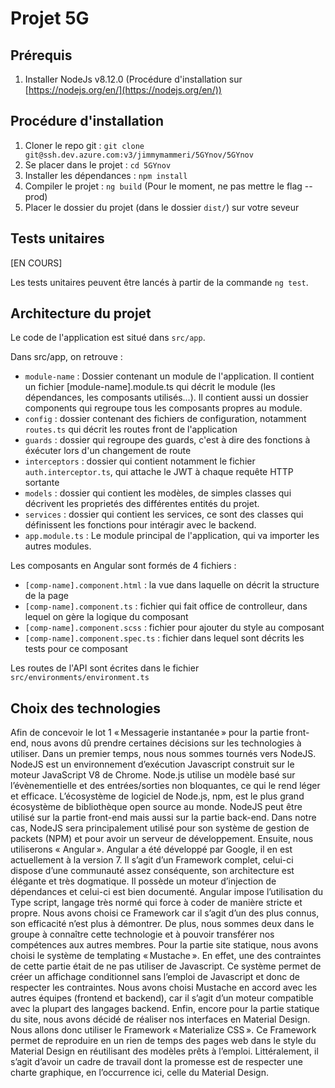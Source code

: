# Projet 5G

## Prérequis
1. Installer NodeJs v8.12.0 (Procédure d'installation sur [https://nodejs.org/en/](https://nodejs.org/en/)) 

## Procédure d'installation
1. Cloner le repo git : ```git clone git@ssh.dev.azure.com:v3/jimmymammeri/5GYnov/5GYnov```
1. Se placer dans le projet : ```cd 5GYnov```
1. Installer les dépendances : ```npm install```
1. Compiler le projet : ```ng build``` (Pour le moment, ne pas mettre le flag --prod)
1. Placer le dossier du projet (dans le dossier `dist/`) sur votre seveur

## Tests unitaires
[EN COURS]

Les tests unitaires peuvent être lancés à partir de la commande ```ng test```.

## Architecture du projet
Le code de l'application est situé dans ```src/app```.

Dans src/app, on retrouve :
- `module-name` : Dossier contenant un module de l'application. Il contient un fichier [module-name].module.ts qui décrit le module (les dépendances, les composants utilisés...).
Il contient aussi un dossier components qui regroupe tous les composants propres au module.
- `config` : dossier contenant des fichiers de configuration, notamment `routes.ts` qui décrit les routes front de l'application
- `guards` : dossier qui regroupe des guards, c'est à dire des fonctions à éxécuter lors d'un changement de route
- `interceptors` : dossier qui contient notamment le fichier `auth.interceptor.ts`, qui attache le JWT à chaque requête HTTP sortante
- `models` : dossier qui contient les modèles, de simples classes qui décrivent les proprietés des différentes entités du projet.
- `services` : dossier qui contient les services, ce sont des classes qui définissent les fonctions pour intéragir avec le backend.
- `app.module.ts` : Le module principal de l'application, qui va importer les autres modules.

Les composants en Angular sont formés de 4 fichiers : 
- `[comp-name].component.html` : la vue dans laquelle on décrit la structure de la page
- `[comp-name].component.ts` : fichier qui fait office de controlleur, dans lequel on gère la logique du composant
- `[comp-name].component.scss` : fichier pour ajouter du style au composant
- `[comp-name].component.spec.ts` : fichier dans lequel sont décrits les tests pour ce composant 

Les routes de l'API sont écrites dans le fichier `src/environments/environment.ts`

## Choix des technologies
Afin de concevoir le lot 1 « Messagerie instantanée » pour la partie front-end, nous avons dû prendre certaines décisions sur les technologies à utiliser. Dans un premier temps, nous nous sommes tournés vers NodeJS.  
NodeJS est un environnement d’exécution Javascript construit sur le moteur JavaScript V8 de Chrome. Node.js utilise un modèle basé sur l’évènementielle et des entrées/sorties non bloquantes, ce qui le rend léger et efficace. L’écosystème de logiciel de Node.js, npm, est le plus grand écosystème de bibliothèque open source au monde. NodeJS peut être utilisé sur la partie front-end mais aussi sur la partie back-end. Dans notre cas, NodeJS sera principalement utilisé pour son système de gestion de packets (NPM) et pour avoir un serveur de développement. 
Ensuite, nous utiliserons « Angular ». Angular a été développé par Google, il en est actuellement à la version 7. Il s’agit d’un Framework complet, celui-ci dispose d’une communauté assez conséquente, son architecture est élégante et très dogmatique. Il possède un moteur d’injection de dépendances et celui-ci est bien documenté. Angular impose l’utilisation du Type script, langage très normé qui force à coder de manière stricte et propre. Nous avons choisi ce Framework car il s’agit d’un des plus connus, son efficacité n’est plus à démontrer. De plus, nous sommes deux dans le groupe à connaître cette technologie et à pouvoir transférer nos compétences aux autres membres. 
Pour la partie site statique, nous avons choisi le système de templating « Mustache ». En effet, une des contraintes de cette partie était de ne pas utiliser de Javascript. Ce système permet de créer un affichage conditionnel sans l’emploi de Javascript et donc de respecter les contraintes. Nous avons choisi Mustache en accord avec les autres équipes (frontend et backend), car il s’agit d’un moteur compatible avec la plupart des langages backend. 
Enfin, encore pour la partie statique du site, nous avons décidé de réaliser nos interfaces en Material Design. Nous allons donc utiliser le Framework « Materialize CSS ». Ce Framework permet de reproduire en un rien de temps des pages web dans le style du Material Design en réutilisant des modèles prêts à l’emploi. Littéralement, il s’agit d’avoir un cadre de travail dont la promesse est de respecter une charte graphique, en l’occurrence ici, celle du Material Design.  